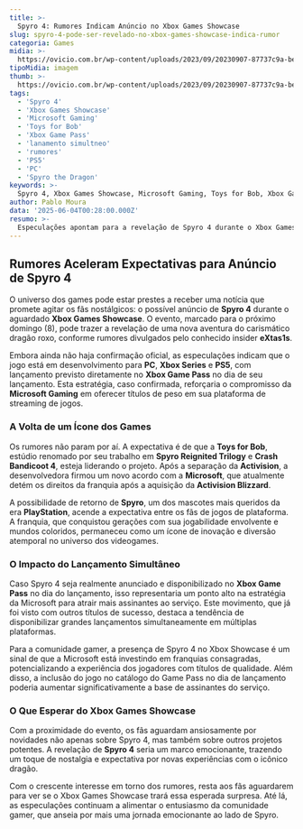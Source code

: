 ```yaml
---
title: >-
  Spyro 4: Rumores Indicam Anúncio no Xbox Games Showcase
slug: spyro-4-pode-ser-revelado-no-xbox-games-showcase-indica-rumor
categoria: Games
midia: >-
  https://ovicio.com.br/wp-content/uploads/2023/09/20230907-87737c9a-be7a-443e-bdc2-aa53c704479e.jpg
tipoMidia: imagem
thumb: >-
  https://ovicio.com.br/wp-content/uploads/2023/09/20230907-87737c9a-be7a-443e-bdc2-aa53c704479e.jpg
tags:
  - 'Spyro 4'
  - 'Xbox Games Showcase'
  - 'Microsoft Gaming'
  - 'Toys for Bob'
  - 'Xbox Game Pass'
  - 'lanamento simultneo'
  - 'rumores'
  - 'PS5'
  - 'PC'
  - 'Spyro the Dragon'
keywords: >-
  Spyro 4, Xbox Games Showcase, Microsoft Gaming, Toys for Bob, Xbox Game Pass, lançamento simultâneo, rumores, PS5, PC, Spyro the Dragon
author: Pablo Moura
data: '2025-06-04T00:28:00.000Z'
resumo: >-
  Especulações apontam para a revelação de Spyro 4 durante o Xbox Games Showcase, trazendo entusiasmo aos fãs da icônica franquia. Informações sugerem lançamento simultâneo no Xbox Game Pass, PS5 e PC.
---
```


## Rumores Aceleram Expectativas para Anúncio de Spyro 4

O universo dos games pode estar prestes a receber uma notícia que promete agitar os fãs nostálgicos: o possível anúncio de **Spyro 4** durante o aguardado **Xbox Games Showcase**. O evento, marcado para o próximo domingo (8), pode trazer a revelação de uma nova aventura do carismático dragão roxo, conforme rumores divulgados pelo conhecido insider **eXtas1s**.

Embora ainda não haja confirmação oficial, as especulações indicam que o jogo está em desenvolvimento para **PC**, **Xbox Series** e **PS5**, com lançamento previsto diretamente no **Xbox Game Pass** no dia de seu lançamento. Esta estratégia, caso confirmada, reforçaria o compromisso da **Microsoft Gaming** em oferecer títulos de peso em sua plataforma de streaming de jogos.

### A Volta de um Ícone dos Games

Os rumores não param por aí. A expectativa é de que a **Toys for Bob**, estúdio renomado por seu trabalho em **Spyro Reignited Trilogy** e **Crash Bandicoot 4**, esteja liderando o projeto. Após a separação da **Activision**, a desenvolvedora firmou um novo acordo com a **Microsoft**, que atualmente detém os direitos da franquia após a aquisição da **Activision Blizzard**.

A possibilidade de retorno de **Spyro**, um dos mascotes mais queridos da era **PlayStation**, acende a expectativa entre os fãs de jogos de plataforma. A franquia, que conquistou gerações com sua jogabilidade envolvente e mundos coloridos, permaneceu como um ícone de inovação e diversão atemporal no universo dos videogames.

### O Impacto do Lançamento Simultâneo

Caso Spyro 4 seja realmente anunciado e disponibilizado no **Xbox Game Pass** no dia do lançamento, isso representaria um ponto alto na estratégia da Microsoft para atrair mais assinantes ao serviço. Este movimento, que já foi visto com outros títulos de sucesso, destaca a tendência de disponibilizar grandes lançamentos simultaneamente em múltiplas plataformas.

Para a comunidade gamer, a presença de Spyro 4 no Xbox Showcase é um sinal de que a Microsoft está investindo em franquias consagradas, potencializando a experiência dos jogadores com títulos de qualidade. Além disso, a inclusão do jogo no catálogo do Game Pass no dia de lançamento poderia aumentar significativamente a base de assinantes do serviço.

### O Que Esperar do Xbox Games Showcase

Com a proximidade do evento, os fãs aguardam ansiosamente por novidades não apenas sobre Spyro 4, mas também sobre outros projetos potentes. A revelação de **Spyro 4** seria um marco emocionante, trazendo um toque de nostalgia e expectativa por novas experiências com o icônico dragão.

Com o crescente interesse em torno dos rumores, resta aos fãs aguardarem para ver se o Xbox Games Showcase trará essa esperada surpresa. Até lá, as especulações continuam a alimentar o entusiasmo da comunidade gamer, que anseia por mais uma jornada emocionante ao lado de Spyro.
